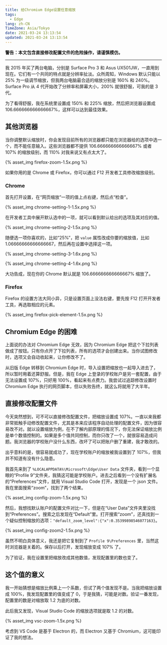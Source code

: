 ```yaml
---
title: 给Chromium Edge设置任意缩放
tags:
  - Edge
lang: zh-CN
TimeZone: Asia/Tokyo
date: 2021-03-24 13:13:54
updated: 2021-03-24 13:13:54
---
```


**警告：本文包含直接修改配置文件的危险操作，请谨慎模仿。**

<!--more-->

---
我 2015 年买了两台电脑，分别是 Surface Pro 3 和 Asus UX501JW，一直用到现在。它们有一个共同的特点就是分辨率扯淡。众所周知，Windows 默认只能以 25% 为一级调节缩放，但我两台电脑最合适的缩放分别是 160% 和 240%。Surface Pro 从 4 代开始改了分辨率和屏幕大小，200% 就很舒服，可我的是 3 代。

为了看得舒服，我在系统里设置成 150% 和 225% 缩放，然后把浏览器设置成 106.666666666666667%，这样可以达到最佳效果。

## 其他浏览器
当你调整默认缩放时，你会发现目前所有的浏览器都只能在浏览器给的选项中选一个，而不能任意输入。这些浏览器都不提供 106.666666666666667% 或者 107% 的缩放级别，而 110% 对我来说又有点太大了。

{% asset_img firefox-zoom-1.5x.png %}

如果你用的是 Chrome 或 Firefox，你可以通过 F12 开发者工具修改缩放级别。

### Chrome
首先打开设置，在“网页缩放”一项的值上点右键，然后点“检查”。

{% asset_img chrome-setting-1-1.5x.png %}

在开发者工具中展开默认选中的一项，就可以看到默认给出的选项及其对应的值。

{% asset_img chrome-setting-2-1.5x.png %}

随便选一项你喜欢的，比如“25%”，把 `value` 属性改成你要的缩放值，比如 1.06666666666666667，然后再在设置中选择这一项。

{% asset_img chrome-setting-3-1.6x.png %}

{% asset_img chrome-setting-4-1.6x.png %}

大功告成，现在你的 Chrome 默认就是 106.666666666666667% 缩放了。

### Firefox
Firefox 的设置方法大同小异，只是设置页面上没法右键，要先按 F12 打开开发者工具，再选取相应的元素。

{% asset_img firefox-pick-element-1.5x.png %}

## Chromium Edge 的困难
上面说的办法对 Chromium Edge 无效，因为 Chromium Edge 把这个下拉列表做成了按钮。只有你点开了下拉列表，所有的选项才会创建出来。当你试图修改时，选项又会自动收起来，让你修改不了。

从旧版 Edge 转移到 Chromium Edge 时，导入设置把缩放也一起导入进去了，所以暂时用着还算舒服。但是，我在 Edge 上登录的学校账户是另一套配置，由于无法设置成 107%，只好用 100%，看起来有点费力。我尝试过追踪修改设置时 Chromium Edge 执行的网页脚本，但以失败告终，就这么将就用了大半年。

## 直接修改配置文件
今天突然想到，可不可以直接修改配置文件，把缩放设置成 107%。一直以来我都非常抵触手动修改配置文件，尤其是本来应该程序自动处理的配置文件，因为很容易改不对。就以设置缩放为例，在不了解内部原理的情况下，你无法保证缩放比例是单个数值控制的。如果是多个值共同控制，而你只改了一个，就很容易造成问题。我浏览器的学校账户没什么东西，改坏了可以把账户删了重建，我才敢改的。

出乎意料的是，很容易就成功了，现在学校账户的缩放被我设置到了 107%，但我并不知道有没有什么隐患。

我首先来到了 `%LOCALAPPDATA%\Microsoft\Edge\User Data` 文件夹，看到一个显眼的“Profile 9”文件夹，我猜这可能是学校账户。进去之后看到一个没有扩展名的“Preferences”文件，就用 Visual Studio Code 打开，发现是一个 json 文件。我在里面搜索“zoom”，找到了两个结果。

{% asset_img config-zoom-1.5x.png %}

然后，我想找默认账户的配置文件对比一下，但是在“User Data”文件夹里没找到“Preferences”。搜索之后发现在“Default”里。打开搜索“zoom”，还真找到一个疑似控制缩放的选项：`"default_zoom_level":{"x":0.35399898546077163}`。

{% asset_img config-zoom2-1.5x.png %}

虽然不明白具体意义，我还是把它复制到了 `Profile 9\Preferences` 里，当然这时浏览器是关着的。保存以后打开，发现缩放变成 107% 了。

为了验证，我在设置里把缩放改成其他数值，发现配置里的数也变了。

## 这个值的意义
我一开始猜想是缩放比例乘上一个系数，但试了两个值发现不是。当我把缩放设置成 100%，我发现配置里的值变成了 0，于是我猜，可能是对数。验证一番发现，配置里的数是对缩放取 1.2 为底的对数。

此后我又发现，Visual Studio Code 的缩放选项就是取 1.2 的对数。

{% asset_img vsc-zoom-1.5x.png %}

考虑到 VS Code 是基于 Electron 的，而 Electron 又基于 Chromium，这可能印证了我的想法。

<script src="/scripts/image-scale.js"></script>